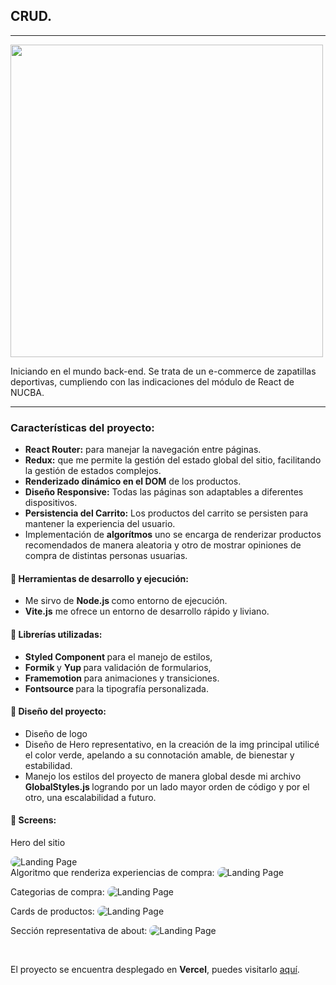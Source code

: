 
<h2 align="start">CRUD.</h2> 
<hr>

<!-- <h3 align="start">Lenguajes, herramientas y librerías utilizadas para el proyecto: </h3>  -->

<p align="start">
<img width="500px"  src="https://skillicons.dev/icons?i=html,css,js,react,vite,nodejs,styledcomponents,git,github,ps,perline=10"  />
</p>




Iniciando en el mundo back-end.  Se trata de un e-commerce de zapatillas deportivas, cumpliendo con las indicaciones del módulo de React de NUCBA. 
<hr>

<h3>Características del proyecto:</h3>

- <b>  React Router:</b> para manejar la navegación entre páginas.
- <b> Redux:</b> que me permite la gestión del estado global del sitio, facilitando la gestión de estados complejos.
- <b>Renderizado dinámico en el DOM</b> de los productos.
- <b>Diseño Responsive:</b> Todas las páginas son adaptables a diferentes dispositivos.
- <b>Persistencia del Carrito:</b> Los productos del carrito se persisten para mantener la experiencia del usuario.
- Implementación de <b>algorítmos</b> uno se encarga de renderizar productos recomendados de manera aleatoria y otro de mostrar opiniones de compra de distintas personas usuarias.

<h4>&#128640;  Herramientas de desarrollo y ejecución:</h4>


-   Me sirvo de <strong> Node.js </strong> como entorno de ejecución.  
- <strong> Vite.js</strong> me ofrece un entorno de desarrollo  rápido y liviano. 

<h4>&#128193; Librerías utilizadas:</h4> 

- <strong> Styled Component </strong> para el manejo de estilos,
- <strong> Formik </strong> y <strong> Yup </strong> para validación de formularios,  
- <strong> Framemotion </strong> para animaciones y transiciones. 
- <strong> Fontsource </strong> para la tipografía personalizada.



<h4>&#129309; Diseño del proyecto:</h4>

- Diseño de logo
- Diseño de Hero representativo, en la creación de la img principal utilicé el color verde, apelando a su connotación amable, de bienestar y estabilidad. 
- Manejo los estilos del proyecto de manera global desde mi archivo <strong> GlobalStyles.js </strong> logrando por un lado mayor orden de código y por el otro, una escalabilidad a futuro.

<h4>&#128248; Screens:</h4>

Hero del sitio

<img src="#" alt="Landing Page" style="max-width: 400px; border-radius: 10px;">

<br>
Algoritmo que renderiza experiencias de compra:


<img src="#" alt="Landing Page" style="max-width: 400px; border-radius: 10px;">

<br>

Categorias de compra:
<img src="#" alt="Landing Page" style="max-width: 400px; border-radius: 10px;">

Cards de productos:
<img src="#" alt="Landing Page" style="max-width: 400px; border-radius: 10px;">


Sección representativa de about:
<img src="#" alt="Landing Page" style="max-width: 400px; border-radius: 10px;">

<br>

El proyecto se encuentra desplegado en <b>Vercel</b>, puedes visitarlo <a href="#" target="_blank" >aquí</a>.


